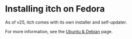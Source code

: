 # Installing itch on Fedora

As of v25, itch comes with its own installer and self-updater.

For more information, see the [Ubuntu & Debian](/installing/linux/ubuntu-and-debian.md) page.